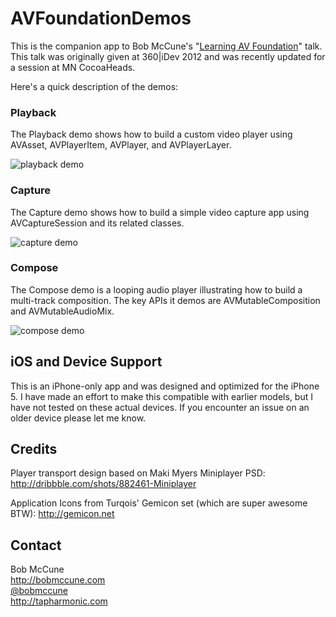 # AVFoundationDemos

This is the companion app to Bob McCune's "<a href="http://www.slideshare.net/bobmccune/learning-avfoundation">Learning AV Foundation</a>" talk.  This talk was originally given at 360|iDev 2012 and was recently updated for a session at MN CocoaHeads.  

Here's a quick description of the demos:

### Playback ###
The Playback demo shows how to build a custom video player using AVAsset, AVPlayerItem, AVPlayer, and AVPlayerLayer.

![playback demo](https://raw.github.com/tapharmonic/AVFoundationDemos/master/ScreenShots/playback.png)


### Capture ###
The Capture demo shows how to build a simple video capture app using AVCaptureSession and its related classes.

![capture demo](https://raw.github.com/tapharmonic/AVFoundationDemos/master/ScreenShots/capture.png)

### Compose ###
The Compose demo is a looping audio player illustrating how to build a multi-track composition.  The key
APIs it demos are AVMutableComposition and AVMutableAudioMix.

![compose demo](https://raw.github.com/tapharmonic/AVFoundationDemos/master/ScreenShots/compose.png)

## iOS and Device Support ##
This is an iPhone-only app and was designed and optimized for the iPhone 5.  I have made an effort to make this compatible with earlier models, but I have not tested on these actual devices.  If you encounter an issue on an older device please let me know.


## Credits ##
Player transport design based on Maki Myers Miniplayer PSD:
<a href=“http://dribbble.com/shots/882461-Miniplayer”>http://dribbble.com/shots/882461-Miniplayer</a>

Application Icons from Turqois' Gemicon set (which are super awesome BTW):
<a href=“http://gemicon.net”>http://gemicon.net</a>


## Contact ##

Bob McCune<br/>
http://bobmccune.com<br/>
<a href="https://twitter.com/bobmccune">@bobmccune</a><br/>
http://tapharmonic.com<br/>
